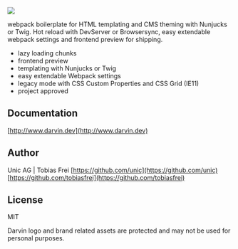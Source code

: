 ![](http://tobiasfrei.ch/github/darvin-boilerplate/darvin-MIT_(c)TobiasFrei.svg)


webpack boilerplate for HTML templating and CMS theming with Nunjucks or Twig. Hot reload with DevServer or Browsersync, easy extendable webpack settings and frontend preview for shipping.

+ lazy loading chunks
+ frontend preview
+ templating with Nunjucks or Twig
+ easy extendable Webpack settings
+ legacy mode with CSS Custom Properties and CSS Grid (IE11)
+ project approved


## Documentation

[http://www.darvin.dev](http://www.darvin.dev)


## Author

Unic AG | Tobias Frei
[https://github.com/unic](https://github.com/unic)
[https://github.com/tobiasfrei](https://github.com/tobiasfrei)


## License

MIT

Darvin logo and brand related assets are protected and may not be used for personal purposes.
